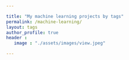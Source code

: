 ```yaml
---

title: "My machine learning projects by tags"
permalink: /machine-learning/
layout: tags
author_profile: true
header :
   image : "./assets/images/view.jpeg"

---
```


